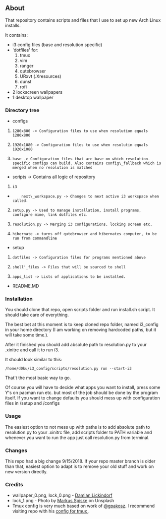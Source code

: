 ## About
That repository contains scripts and files that I use to set up new Arch Linux installs.

It contains:

+ i3 config files (base and resolution specific)
+ 'dotfiles' for:
  1. tmux
  2. vim
  3. ranger
  4. qutebrowser
  5. URxvt (.Xresources)
  6. dunst
  7. rofi
+ 2 lockscreen wallpapers
+ 1 desktop wallpaper

### Directory tree

+ configs
1.     1280x800 -> Configuration files to use when resolution equals 1280x800
2.     1920x1080 -> Configuration files to use when resolutin equals 1920x1080
3.     base -> Configuration files that are base on which resolution-specific configs can build. Also contains config\_fallback which is merged when no resolution is matched
+ scripts -> Contains all logic of repository
1.     i3
*         next\_workspace.py -> Changes to next active i3 workspace when called.
2.     setup.py -> Used to manage installation, install programs, configure mime, link dotfiles etc.
3.     resolution.py -> Merging i3 configurations, locking screen etc.
4.     hibernate -> turns off qutebrowser and hibernates computer, to be run from commandline
+ setup
1.     dotfiles -> Configuration files for programs mentioned above
2.     shell'_files -> Files that will be sourced to shell
3.     apps_list -> Lists of applications to be installed.
+ README.MD

### Installation
You should clone that repo, open scripts folder and run install.sh script. It should take care of everything.

The best bet at this moment is to keep cloned repo folder, named i3\_config in your home directory (I am working on removing hardcoded paths, but it will take some time.).

After it finished you should add absolute path to resolution.py to your .xinitrc and call it to run i3.

It should look similar to this:

`/home/d0ku/i3_config/scripts/resolution.py run --start-i3`

That't the most basic way to go.

Of course you will have to decide what apps you want to install, press some Y's on pacman run etc. but most of the job should be done by the program itself. If you want to change defaults you should mess up with configuration files in /setup and /configs

### Usage
The easiest option to not mess up with paths is to add absolute path to resolution.py to your .xinitrc file, add scripts folder to PATH variable and whenever you want to run the app just call resolution.py from terminal.

### Changes
This repo had a big change 9/15/2018. If your repo master branch is older than that, easiest option to adapt is to remove your old stuff and work on new version directly.

### Credits
- wallpaper\_0.png, lock\_0.png - [Damian Lickindorf](https://www.instagram.com/lickindorf_fotografia/)
- lock\_1.png -  Photo by [Markus Spiske](https://unsplash.com/@markusspiske) on Unsplash
- Tmux config is very much based on work of [@gpakosz](https://github.com/gpakosz/). I recommend visiting repo with his [config for tmux ](https://github.com/gpakosz/.tmux).
